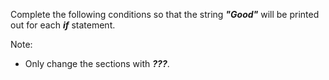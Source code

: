 Complete the following conditions so that the string **_"Good"_** will be printed out for each **_if_** statement. 
 

Note:

- Only change the sections with **_???_**.